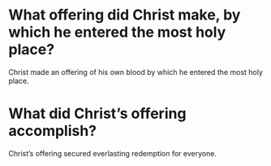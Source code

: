 # What offering did Christ make, by which he entered the most holy place?

Christ made an offering of his own blood by which he entered the most holy place.

# What did Christ’s offering accomplish?

Christ’s offering secured everlasting redemption for everyone.
